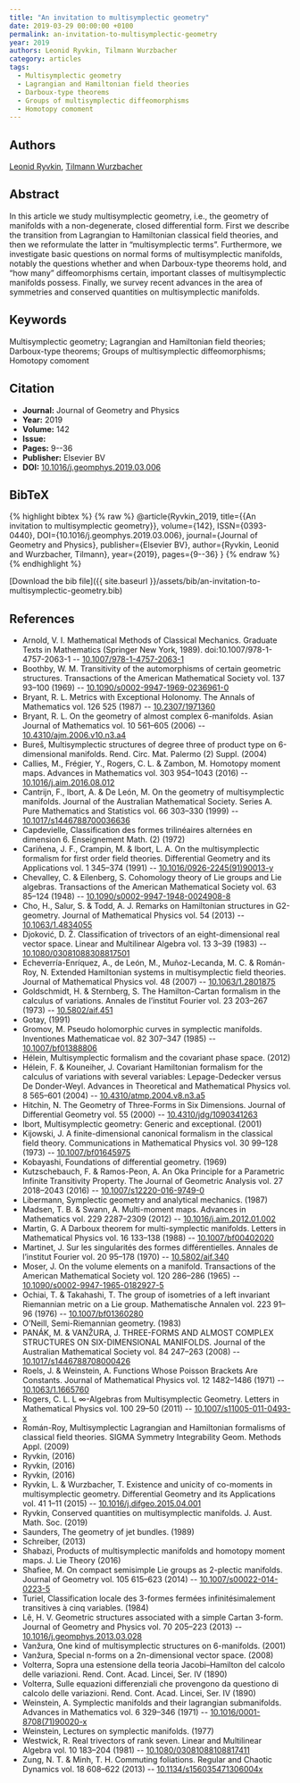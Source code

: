 ```yaml
---
title: "An invitation to multisymplectic geometry"
date: 2019-03-29 00:00:00 +0100
permalink: an-invitation-to-multisymplectic-geometry
year: 2019
authors: Leonid Ryvkin, Tilmann Wurzbacher
category: articles
tags:
  - Multisymplectic geometry
  - Lagrangian and Hamiltonian field theories
  - Darboux-type theorems
  - Groups of multisymplectic diffeomorphisms
  - Homotopy comoment
---
```

 
## Authors
[Leonid Ryvkin](authors/leonid-ryvkin), [Tilmann Wurzbacher](authors/tilmann-wurzbacher)
 
## Abstract
In this article we study multisymplectic geometry, i.e., the geometry of manifolds with a non-degenerate, closed differential form. First we describe the transition from Lagrangian to Hamiltonian classical field theories, and then we reformulate the latter in “multisymplectic terms”. Furthermore, we investigate basic questions on normal forms of multisymplectic manifolds, notably the questions whether and when Darboux-type theorems hold, and “how many” diffeomorphisms certain, important classes of multisymplectic manifolds possess. Finally, we survey recent advances in the area of symmetries and conserved quantities on multisymplectic manifolds.
 
## Keywords
Multisymplectic geometry; Lagrangian and Hamiltonian field theories; Darboux-type theorems; Groups of multisymplectic diffeomorphisms; Homotopy comoment
 
## Citation
- **Journal:** Journal of Geometry and Physics
- **Year:** 2019
- **Volume:** 142
- **Issue:** 
- **Pages:** 9--36
- **Publisher:** Elsevier BV
- **DOI:** [10.1016/j.geomphys.2019.03.006](https://doi.org/10.1016/j.geomphys.2019.03.006)
 
## BibTeX
{% highlight bibtex %}
{% raw %}
@article{Ryvkin_2019,
  title={{An invitation to multisymplectic geometry}},
  volume={142},
  ISSN={0393-0440},
  DOI={10.1016/j.geomphys.2019.03.006},
  journal={Journal of Geometry and Physics},
  publisher={Elsevier BV},
  author={Ryvkin, Leonid and Wurzbacher, Tilmann},
  year={2019},
  pages={9--36}
}
{% endraw %}
{% endhighlight %}
 
[Download the bib file]({{ site.baseurl }}/assets/bib/an-invitation-to-multisymplectic-geometry.bib)
 
## References
- Arnold, V. I. Mathematical Methods of Classical Mechanics. Graduate Texts in Mathematics (Springer New York, 1989). doi:10.1007/978-1-4757-2063-1 -- [10.1007/978-1-4757-2063-1](https://doi.org/10.1007/978-1-4757-2063-1)
- Boothby, W. M. Transitivity of the automorphisms of certain geometric structures. Transactions of the American Mathematical Society vol. 137 93–100 (1969) -- [10.1090/s0002-9947-1969-0236961-0](https://doi.org/10.1090/s0002-9947-1969-0236961-0)
- Bryant, R. L. Metrics with Exceptional Holonomy. The Annals of Mathematics vol. 126 525 (1987) -- [10.2307/1971360](https://doi.org/10.2307/1971360)
- Bryant, R. L. On the geometry of almost complex 6-manifolds. Asian Journal of Mathematics vol. 10 561–605 (2006) -- [10.4310/ajm.2006.v10.n3.a4](https://doi.org/10.4310/ajm.2006.v10.n3.a4)
- Bureš, Multisymplectic structures of degree three of product type on 6-dimensional manifolds. Rend. Circ. Mat. Palermo (2) Suppl. (2004)
- Callies, M., Frégier, Y., Rogers, C. L. & Zambon, M. Homotopy moment maps. Advances in Mathematics vol. 303 954–1043 (2016) -- [10.1016/j.aim.2016.08.012](https://doi.org/10.1016/j.aim.2016.08.012)
- Cantrijn, F., Ibort, A. & De León, M. On the geometry of multisymplectic manifolds. Journal of the Australian Mathematical Society. Series A. Pure Mathematics and Statistics vol. 66 303–330 (1999) -- [10.1017/s1446788700036636](https://doi.org/10.1017/s1446788700036636)
- Capdevielle, Classification des formes trilinéaires alternées en dimension 6. Enseignement Math. (2) (1972)
- Cariñena, J. F., Crampin, M. & Ibort, L. A. On the multisymplectic formalism for first order field theories. Differential Geometry and its Applications vol. 1 345–374 (1991) -- [10.1016/0926-2245(91)90013-y](https://doi.org/10.1016/0926-2245(91)90013-y)
- Chevalley, C. & Eilenberg, S. Cohomology theory of Lie groups and Lie algebras. Transactions of the American Mathematical Society vol. 63 85–124 (1948) -- [10.1090/s0002-9947-1948-0024908-8](https://doi.org/10.1090/s0002-9947-1948-0024908-8)
- Cho, H., Salur, S. & Todd, A. J. Remarks on Hamiltonian structures in G2-geometry. Journal of Mathematical Physics vol. 54 (2013) -- [10.1063/1.4834055](https://doi.org/10.1063/1.4834055)
- Djoković, D. Ž. Classification of trivectors of an eight-dimensional real vector space. Linear and Multilinear Algebra vol. 13 3–39 (1983) -- [10.1080/03081088308817501](https://doi.org/10.1080/03081088308817501)
- Echeverría-Enríquez, A., de León, M., Muñoz-Lecanda, M. C. & Román-Roy, N. Extended Hamiltonian systems in multisymplectic field theories. Journal of Mathematical Physics vol. 48 (2007) -- [10.1063/1.2801875](https://doi.org/10.1063/1.2801875)
- Goldschmidt, H. & Sternberg, S. The Hamilton-Cartan formalism in the calculus of variations. Annales de l’institut Fourier vol. 23 203–267 (1973) -- [10.5802/aif.451](https://doi.org/10.5802/aif.451)
- Gotay, (1991)
- Gromov, M. Pseudo holomorphic curves in symplectic manifolds. Inventiones Mathematicae vol. 82 307–347 (1985) -- [10.1007/bf01388806](https://doi.org/10.1007/bf01388806)
- Hélein, Multisymplectic formalism and the covariant phase space. (2012)
- Hélein, F. & Kouneiher, J. Covariant Hamiltonian formalism for the calculus of variations with several variables: Lepage-Dedecker versus De Donder-Weyl. Advances in Theoretical and Mathematical Physics vol. 8 565–601 (2004) -- [10.4310/atmp.2004.v8.n3.a5](https://doi.org/10.4310/atmp.2004.v8.n3.a5)
- Hitchin, N. The Geometry of Three-Forms in Six Dimensions. Journal of Differential Geometry vol. 55 (2000) -- [10.4310/jdg/1090341263](https://doi.org/10.4310/jdg/1090341263)
- Ibort, Multisymplectic geometry: Generic and exceptional. (2001)
- Kijowski, J. A finite-dimensional canonical formalism in the classical field theory. Communications in Mathematical Physics vol. 30 99–128 (1973) -- [10.1007/bf01645975](https://doi.org/10.1007/bf01645975)
- Kobayashi, Foundations of differential geometry. (1969)
- Kutzschebauch, F. & Ramos-Peon, A. An Oka Principle for a Parametric Infinite Transitivity Property. The Journal of Geometric Analysis vol. 27 2018–2043 (2016) -- [10.1007/s12220-016-9749-0](https://doi.org/10.1007/s12220-016-9749-0)
- Libermann, Symplectic geometry and analytical mechanics. (1987)
- Madsen, T. B. & Swann, A. Multi-moment maps. Advances in Mathematics vol. 229 2287–2309 (2012) -- [10.1016/j.aim.2012.01.002](https://doi.org/10.1016/j.aim.2012.01.002)
- Martin, G. A Darboux theorem for multi-symplectic manifolds. Letters in Mathematical Physics vol. 16 133–138 (1988) -- [10.1007/bf00402020](https://doi.org/10.1007/bf00402020)
- Martinet, J. Sur les singularités des formes différentielles. Annales de l’institut Fourier vol. 20 95–178 (1970) -- [10.5802/aif.340](https://doi.org/10.5802/aif.340)
- Moser, J. On the volume elements on a manifold. Transactions of the American Mathematical Society vol. 120 286–286 (1965) -- [10.1090/s0002-9947-1965-0182927-5](https://doi.org/10.1090/s0002-9947-1965-0182927-5)
- Ochiai, T. & Takahashi, T. The group of isometries of a left invariant Riemannian metric on a Lie group. Mathematische Annalen vol. 223 91–96 (1976) -- [10.1007/bf01360280](https://doi.org/10.1007/bf01360280)
- O’Neill, Semi-Riemannian geometry. (1983)
- PANÁK, M. & VANŽURA, J. THREE-FORMS AND ALMOST COMPLEX STRUCTURES ON SIX-DIMENSIONAL MANIFOLDS. Journal of the Australian Mathematical Society vol. 84 247–263 (2008) -- [10.1017/s1446788708000426](https://doi.org/10.1017/s1446788708000426)
- Roels, J. & Weinstein, A. Functions Whose Poisson Brackets Are Constants. Journal of Mathematical Physics vol. 12 1482–1486 (1971) -- [10.1063/1.1665760](https://doi.org/10.1063/1.1665760)
- Rogers, C. L. L ∞-Algebras from Multisymplectic Geometry. Letters in Mathematical Physics vol. 100 29–50 (2011) -- [10.1007/s11005-011-0493-x](https://doi.org/10.1007/s11005-011-0493-x)
- Román-Roy, Multisymplectic Lagrangian and Hamiltonian formalisms of classical field theories. SIGMA Symmetry Integrability Geom. Methods Appl. (2009)
- Ryvkin, (2016)
- Ryvkin, (2016)
- Ryvkin, (2016)
- Ryvkin, L. & Wurzbacher, T. Existence and unicity of co-moments in multisymplectic geometry. Differential Geometry and its Applications vol. 41 1–11 (2015) -- [10.1016/j.difgeo.2015.04.001](https://doi.org/10.1016/j.difgeo.2015.04.001)
- Ryvkin, Conserved quantities on multisymplectic manifolds. J. Aust. Math. Soc. (2019)
- Saunders, The geometry of jet bundles. (1989)
- Schreiber, (2013)
- Shabazi, Products of multisymplectic manifolds and homotopy moment maps. J. Lie Theory (2016)
- Shafiee, M. On compact semisimple Lie groups as 2-plectic manifolds. Journal of Geometry vol. 105 615–623 (2014) -- [10.1007/s00022-014-0223-5](https://doi.org/10.1007/s00022-014-0223-5)
- Turiel, Classification locale des 3-formes fermées infinitésimalement transitives à cinq variables. (1984)
- Lê, H. V. Geometric structures associated with a simple Cartan 3-form. Journal of Geometry and Physics vol. 70 205–223 (2013) -- [10.1016/j.geomphys.2013.03.028](https://doi.org/10.1016/j.geomphys.2013.03.028)
- Vanžura, One kind of multisymplectic structures on 6-manifolds. (2001)
- Vanžura, Special n-forms on a 2n-dimensional vector space. (2008)
- Volterra, Sopra una estensione della teoria Jacobi–Hamilton del calcolo delle variazioni. Rend. Cont. Acad. Lincei, Ser. IV (1890)
- Volterra, Sulle equazioni differenziali che provengono da questiono di calcolo delle variazioni. Rend. Cont. Acad. Lincei, Ser. IV (1890)
- Weinstein, A. Symplectic manifolds and their lagrangian submanifolds. Advances in Mathematics vol. 6 329–346 (1971) -- [10.1016/0001-8708(71)90020-x](https://doi.org/10.1016/0001-8708(71)90020-x)
- Weinstein, Lectures on symplectic manifolds. (1977)
- Westwick, R. Real trivectors of rank seven. Linear and Multilinear Algebra vol. 10 183–204 (1981) -- [10.1080/03081088108817411](https://doi.org/10.1080/03081088108817411)
- Zung, N. T. & Minh, T. H. Commuting foliations. Regular and Chaotic Dynamics vol. 18 608–622 (2013) -- [10.1134/s156035471306004x](https://doi.org/10.1134/s156035471306004x)

